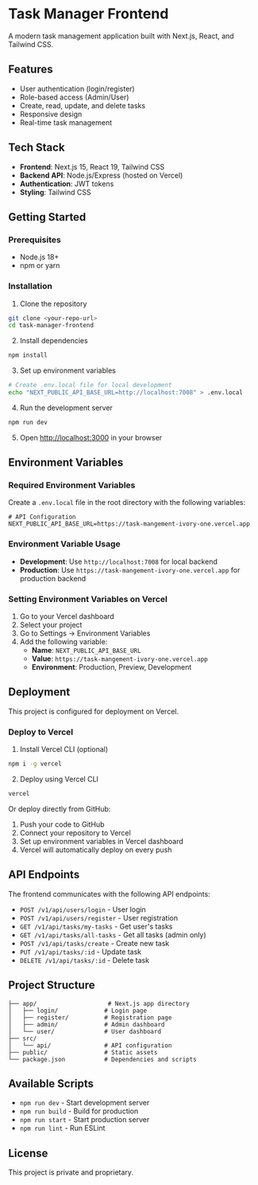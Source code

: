 # Task Manager Frontend

A modern task management application built with Next.js, React, and Tailwind CSS.

## Features

- User authentication (login/register)
- Role-based access (Admin/User)
- Create, read, update, and delete tasks
- Responsive design
- Real-time task management

## Tech Stack

- **Frontend**: Next.js 15, React 19, Tailwind CSS
- **Backend API**: Node.js/Express (hosted on Vercel)
- **Authentication**: JWT tokens
- **Styling**: Tailwind CSS

## Getting Started

### Prerequisites

- Node.js 18+ 
- npm or yarn

### Installation

1. Clone the repository
```bash
git clone <your-repo-url>
cd task-manager-frontend
```

2. Install dependencies
```bash
npm install
```

3. Set up environment variables
```bash
# Create .env.local file for local development
echo "NEXT_PUBLIC_API_BASE_URL=http://localhost:7008" > .env.local
```

4. Run the development server
```bash
npm run dev
```

5. Open [http://localhost:3000](http://localhost:3000) in your browser

## Environment Variables

### Required Environment Variables

Create a `.env.local` file in the root directory with the following variables:

```env
# API Configuration
NEXT_PUBLIC_API_BASE_URL=https://task-mangement-ivory-one.vercel.app
```

### Environment Variable Usage

- **Development**: Use `http://localhost:7008` for local backend
- **Production**: Use `https://task-mangement-ivory-one.vercel.app` for production backend

### Setting Environment Variables on Vercel

1. Go to your Vercel dashboard
2. Select your project
3. Go to Settings → Environment Variables
4. Add the following variable:
   - **Name**: `NEXT_PUBLIC_API_BASE_URL`
   - **Value**: `https://task-mangement-ivory-one.vercel.app`
   - **Environment**: Production, Preview, Development

## Deployment

This project is configured for deployment on Vercel.

### Deploy to Vercel

1. Install Vercel CLI (optional)
```bash
npm i -g vercel
```

2. Deploy using Vercel CLI
```bash
vercel
```

Or deploy directly from GitHub:
1. Push your code to GitHub
2. Connect your repository to Vercel
3. Set up environment variables in Vercel dashboard
4. Vercel will automatically deploy on every push

## API Endpoints

The frontend communicates with the following API endpoints:

- `POST /v1/api/users/login` - User login
- `POST /v1/api/users/register` - User registration
- `GET /v1/api/tasks/my-tasks` - Get user's tasks
- `GET /v1/api/tasks/all-tasks` - Get all tasks (admin only)
- `POST /v1/api/tasks/create` - Create new task
- `PUT /v1/api/tasks/:id` - Update task
- `DELETE /v1/api/tasks/:id` - Delete task

## Project Structure

```
├── app/                    # Next.js app directory
│   ├── login/             # Login page
│   ├── register/          # Registration page
│   ├── admin/             # Admin dashboard
│   └── user/              # User dashboard
├── src/
│   └── api/               # API configuration
├── public/                # Static assets
└── package.json           # Dependencies and scripts
```

## Available Scripts

- `npm run dev` - Start development server
- `npm run build` - Build for production
- `npm run start` - Start production server
- `npm run lint` - Run ESLint

## License

This project is private and proprietary.
